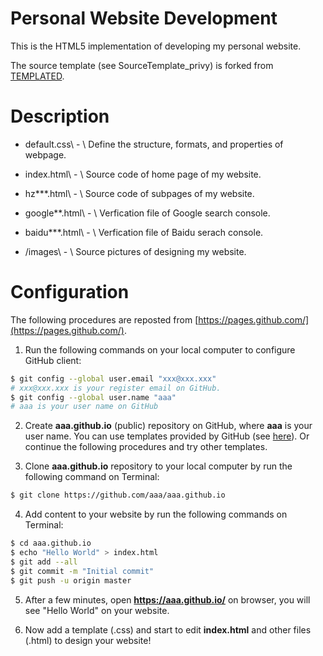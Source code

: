 # Personal Website Development

This is the HTML5 implementation of developing my personal website. 

The source template (see SourceTemplate_privy) is forked from [TEMPLATED](http://templated.co).

# Description

* default.css\     - \ Define the structure, formats, and properties of webpage.

* index.html\      - \ Source code of home page of my website.

* hz***.html\      - \ Source code of subpages of my website.

* google**.html\   - \ Verfication file of Google search console.

* baidu***.html\   - \ Verfication file of Baidu serach console.

* /images\         - \ Source pictures of designing my website.

# Configuration

The following procedures are reposted from [https://pages.github.com/](https://pages.github.com/).

1. Run the following commands on your local computer to configure GitHub client:
```bash
$ git config --global user.email "xxx@xxx.xxx"
# xxx@xxx.xxx is your register email on GitHub.
$ git config --global user.name "aaa"
# aaa is your user name on GitHub
```

2. Create __aaa.github.io__ (public) repository on GitHub, where __aaa__ is your user name. You can use templates provided by GitHub (see [here](https://blog.csdn.net/renfufei/article/details/37725057)). Or continue the following procedures and try other templates.

3. Clone __aaa.github.io__ repository to your local computer by run the following command on Terminal:
```bash
$ git clone https://github.com/aaa/aaa.github.io
```

4. Add content to your website by run the following commands on Terminal:
```bash
$ cd aaa.github.io
$ echo "Hello World" > index.html
$ git add --all
$ git commit -m "Initial commit"
$ git push -u origin master
```

5. After a few minutes, open __https://aaa.github.io/__ on browser, you will see "Hello World" on your website.

6. Now add a template (.css) and start to edit __index.html__ and other files (.html) to design your website!
